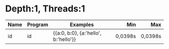 # Depth:1, Threads:1
Name | Program | Examples | Min | Max
--- | --- | --- | ---: | ---:
id | id | {{a:0, b:0}, {a:'hello', b:'hello'}} | 0,0398s | 0,0398s
